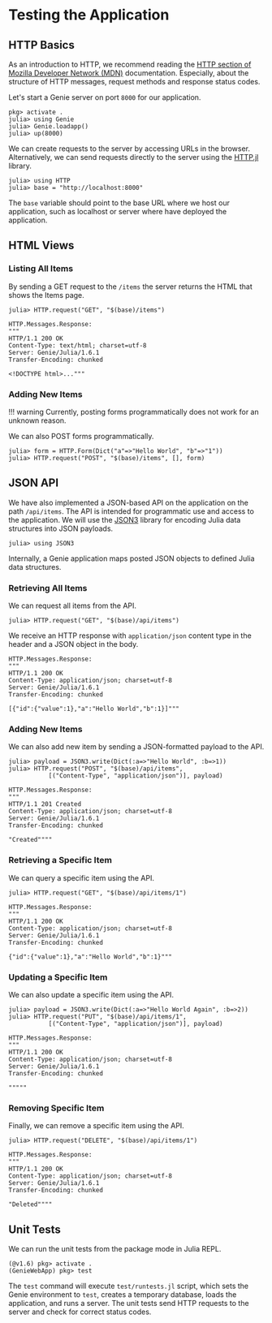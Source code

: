 # Testing the Application
## HTTP Basics
As an introduction to HTTP, we recommend reading the [HTTP section of Mozilla Developer Network (MDN)](https://developer.mozilla.org/en-US/docs/Web/HTTP) documentation. Especially, about the structure of HTTP messages, request methods and response status codes.

Let's start a Genie server on port `8000` for our application.

```julia-repl
pkg> activate .
julia> using Genie
julia> Genie.loadapp()
julia> up(8000)
```

We can create requests to the server by accessing URLs in the browser. Alternatively, we can send requests directly to the server using the [HTTP.jl](https://github.com/JuliaWeb/HTTP.jl) library.

```julia-repl
julia> using HTTP
julia> base = "http://localhost:8000"
```

The `base` variable should point to the base URL where we host our application, such as localhost or server where have deployed the application.


## HTML Views
### Listing All Items
By sending a GET request to the `/items` the server returns the HTML that shows the Items page.

```julia-repl
julia> HTTP.request("GET", "$(base)/items")
```

```
HTTP.Messages.Response:
"""
HTTP/1.1 200 OK
Content-Type: text/html; charset=utf-8
Server: Genie/Julia/1.6.1
Transfer-Encoding: chunked

<!DOCTYPE html>..."""
```

### Adding New Items
!!! warning
    Currently, posting forms programmatically does not work for an unknown reason.

We can also POST forms programmatically.

```julia-repl
julia> form = HTTP.Form(Dict("a"=>"Hello World", "b"=>"1"))
julia> HTTP.request("POST", "$(base)/items", [], form)
```


## JSON API
We have also implemented a JSON-based API on the application on the path `/api/items`. The API is intended for programmatic use and access to the application. We will use the [JSON3](https://github.com/quinnj/JSON3.jl) library for encoding Julia data structures into JSON payloads.

```julia-repl
julia> using JSON3
```

Internally, a Genie application maps posted JSON objects to defined Julia data structures.

### Retrieving All Items
We can request all items from the API.

```julia-repl
julia> HTTP.request("GET", "$(base)/api/items")
```

We receive an HTTP response with `application/json` content type in the header and a JSON object in the body.

```
HTTP.Messages.Response:
"""
HTTP/1.1 200 OK
Content-Type: application/json; charset=utf-8
Server: Genie/Julia/1.6.1
Transfer-Encoding: chunked

[{"id":{"value":1},"a":"Hello World","b":1}]"""
```

### Adding New Items
We can also add new item by sending a JSON-formatted payload to the API.

```julia-repl
julia> payload = JSON3.write(Dict(:a=>"Hello World", :b=>1))
julia> HTTP.request("POST", "$(base)/api/items",
           [("Content-Type", "application/json")], payload)
```

```
HTTP.Messages.Response:
"""
HTTP/1.1 201 Created
Content-Type: application/json; charset=utf-8
Server: Genie/Julia/1.6.1
Transfer-Encoding: chunked

"Created""""
```

### Retrieving a Specific Item
We can query a specific item using the API.

```julia-repl
julia> HTTP.request("GET", "$(base)/api/items/1")
```

```
HTTP.Messages.Response:
"""
HTTP/1.1 200 OK
Content-Type: application/json; charset=utf-8
Server: Genie/Julia/1.6.1
Transfer-Encoding: chunked

{"id":{"value":1},"a":"Hello World","b":1}"""
```

### Updating a Specific Item
We can also update a specific item using the API.

```julia-repl
julia> payload = JSON3.write(Dict(:a=>"Hello World Again", :b=>2))
julia> HTTP.request("PUT", "$(base)/api/items/1",
           [("Content-Type", "application/json")], payload)
```

```
HTTP.Messages.Response:
"""
HTTP/1.1 200 OK
Content-Type: application/json; charset=utf-8
Server: Genie/Julia/1.6.1
Transfer-Encoding: chunked

"""""
```

### Removing Specific Item
Finally, we can remove a specific item using the API.

```julia-repl
julia> HTTP.request("DELETE", "$(base)/api/items/1")
```

```
HTTP.Messages.Response:
"""
HTTP/1.1 200 OK
Content-Type: application/json; charset=utf-8
Server: Genie/Julia/1.6.1
Transfer-Encoding: chunked

"Deleted""""
```


## Unit Tests
We can run the unit tests from the package mode in Julia REPL.

```julia-repl
(@v1.6) pkg> activate .
(GenieWebApp) pkg> test
```

The `test` command will execute `test/runtests.jl` script, which sets the Genie environment to `test`, creates a temporary database, loads the application, and runs a server. The unit tests send HTTP requests to the server and check for correct status codes.
